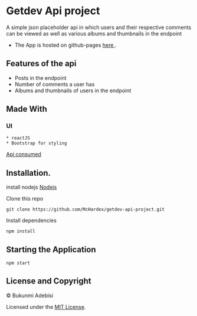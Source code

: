 
# Getdev Api project

A simple json placeholder api in which users and their respective comments can be viewed as well as various albums and thumbnails in the endpoint


- The App is hosted on github-pages [ here ](https://mchardex.github.io/getdev-api-project).


## Features of the api
* Posts in the endpoint
* Number of comments a user has
* Albums and thumbnails of users in the endpoint


## Made With
  ### UI
    * reactJS
    * Bootstrap for styling

[ Api consumed ](https://jsonplaceholder.typicode.com/posts)

## Installation.
  install nodejs
  [Nodejs](https://nodejs.org/en/download/)

  Clone this repo 
  ``` 
  git clone https://github.com/McHardex/getdev-api-project.git 
  ```
  Install dependencies 
  ```
  npm install
  ```

## Starting the Application
  ```
  npm start
  ```

## License and Copyright
&copy; Bukunmi Adebisi

Licensed under the [MIT License](LICENSE).
